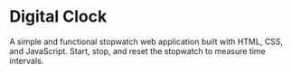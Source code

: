 # Digital Clock
A simple and functional stopwatch web application built with HTML, CSS, and JavaScript. Start, stop, and reset the stopwatch to measure time intervals.
